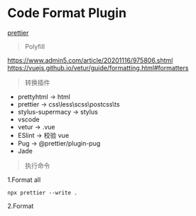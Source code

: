 # Code Format Plugin

[prettier](https://prettier.bootcss.com)

> Polyfill

https://www.admin5.com/article/20201116/975806.shtml
https://vuejs.github.io/vetur/guide/formatting.html#formatters

> 转换插件

- prettyhtml -> html
- prettier -> css\less\scss\postcss\ts
- stylus-supermacy -> stylus
- vscode
- vetur -> .vue
- ESlint -> 校验 vue
- Pug -> @prettier/plugin-pug
- Jade

> 执行命令

1.Format all

`npx prettier --write .`

2.Format
